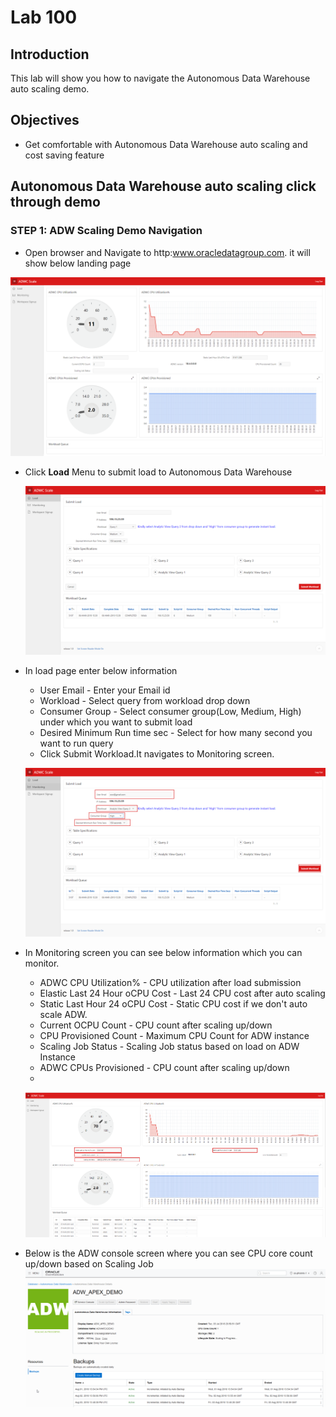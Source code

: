 
# Lab 100

## Introduction

This lab will show you how to navigate the Autonomous Data Warehouse auto scaling demo.

## Objectives

- Get comfortable with Autonomous Data Warehouse auto scaling and cost saving feature


## Autonomous Data Warehouse auto scaling click through demo

### **STEP 1**: ADW Scaling Demo Navigation

- Open browser and Navigate to http:www.oracledatagroup.com. it will show below landing page

![](./images/scale2.png)

- Click **Load** Menu to submit load to Autonomous Data Warehouse

  ![](./images/scale1.png)
   
- In load page enter below information
  
  * User Email - Enter your Email id
  * Workload - Select query from workload drop down 
  * Consumer Group - Select consumer group(Low, Medium, High) under which you want to submit load
  * Desired Minimum Run time sec - Select for how many second you want to run query
  * Click Submit Workload.It navigates to Monitoring screen.
  
  ![](./images/scale4.png)  
  
- In Monitoring screen you can see below information which you can monitor.
  * ADWC CPU Utilization% - CPU utilization after load submission
  * Elastic Last 24 Hour oCPU Cost - Last 24 CPU cost after auto scaling
  * Static Last Hour 24 oCPU Cost - Static CPU cost if we don't auto scale ADW. 
  * Current OCPU Count    - CPU count after scaling up/down
  * CPU Provisioned Count - Maximum CPU Count for ADW instance
  * Scaling Job Status    - Scaling Job status based on load on ADW Instance
  * ADWC CPUs Provisioned - CPU count after scaling up/down
  * 
  ![](./images/scale5.png)
  
  
- Below is the ADW console screen where you can see CPU core count up/down based on Scaling Job
  ![](./images/Picture2.png)


